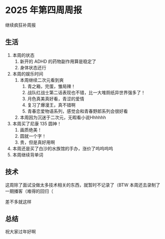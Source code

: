 # 2025 年第四周周报

继续疯狂补周报

## 生活

1. 本周的状态
    1. 新开的 ADHD 的药物副作用算是稳定了
    2. 身体状态还行
2. 本周的娱乐时间
    1. 本周继续二次元看到爽
        1. 青之箱，完蛋，雏局辣！
        2. 战队红战士第二话表现也不错，比一大堆厕纸异世界强多了！
        3. 月色真美真好看，青涩的爱情
        4. 复习了爆漫王，真不错啊
        5. 青春恋爱物语系列，感觉会和青春野郎系列会很好看
    2. 本周因为沉迷于二次元，无暇看小说Hhhhhh
3. 本周买了尼康 135 圆神！
    1. 画质绝美！
    2. 圆就一个字！
    3. 贵，但是真好用啊
4. 本周还是买了白沙的水族馆的手办，涨价了呜呜呜呜
5. 本周继续背单词

## 技术

这周除了面试没做太多技术相关的东西，就暂时不记录了（BTW 本周还去录制了一期播客（难得的回归（

差不多就这样

## 总结

祝大家过年好啊
